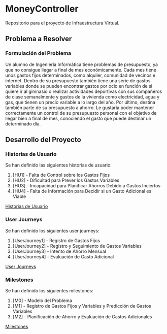 # MoneyController
Repositorio para el proyecto de Infraestructura Virtual.

## Problema a Resolver
### Formulación del Problema 
Un alumno de Ingeniería Informática tiene problemas de presupuesto, ya que no consigue llegar a final de mes económicamente. Cada mes tiene unos gastos fijos determinados, como alquiler, comunidad de vecinos e internet. Dentro de su presupuesto también tiene una serie de gastos variables donde se pueden encontrar gastos por ocio en función de si quiere ir al gimnasio o realizar actividades deportivas con sus compañeros de clase semanalmente y gastos de la vivienda como electricidad, agua y gas, que tienen un precio variable a lo largo del año. Por último, destina también parte de su presupuesto a ahorro. Le gustaría poder mantener correctamente un control de su presupuesto personal con el objetivo de llegar bien a final de mes, conociendo el gasto que puede destinar un determinado día. 

## Desarrollo del Proyecto
### Historias de Usuario
Se han definido las siguientes historias de usuario: 
1. [HU1] - Falta de Control sobre los Gastos Fijos
2. [HU2] - Dificultad para Prever los Gastos Variables
3. [HU3] - Incapacidad para Planificar Ahorros Debido a Gastos Inciertos
4. [HU4] - Falta de Información para Decidir si un Gasto Adicional es Viable

[Historias de Usuario](/docs/historias_usuario.md)  

### User Journeys
Se han definido los siguientes user journeys:
1. [UserJourney1] - Registro de Gastos Fijos
2. [UserJourney2] - Registro y Seguimiento de Gastos Variables
3. [UserJourney3] - Intento de Ahorro Mensual
4. [UserJourney4] - Evaluación de Gasto Adicional

[User Journeys](/docs/user_journeys.md)  

### Milestones
Se han definido los siguientes milestones:
1. [M0] - Modelo del Problema
2. [M1] - Registro de Gastos Fijos y Variables y Predicción de Gastos Variables
3. [M2] - Planificación de Ahorro y Evaluación de Gastos Adicionales

[Milestones](/docs/milestones.md)  
